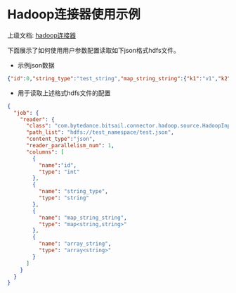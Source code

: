 # Hadoop连接器使用示例

上级文档: [hadoop连接器](./hadoop_zh.md)

下面展示了如何使用用户参数配置读取如下json格式hdfs文件。

- 示例json数据
```json
{"id":0,"string_type":"test_string","map_string_string":{"k1":"v1","k2":"v2","k3":"v3"},"array_string":["a1","a2","a3","a4"]}
```


- 用于读取上述格式hdfs文件的配置

```json
{
  "job": {
    "reader": {
      "class": "com.bytedance.bitsail.connector.hadoop.source.HadoopInputFormat",
      "path_list": "hdfs://test_namespace/test.json",
      "content_type":"json",
      "reader_parallelism_num": 1,
      "columns": [
        {
          "name":"id",
          "type": "int"
        },
        {
          "name": "string_type",
          "type": "string"
        },
        {
          "name": "map_string_string",
          "type": "map<string,string>"
        },
        {
          "name": "array_string",
          "type": "array<string>"
        }
      ]
    }
  }
}
```